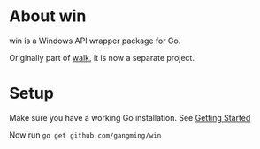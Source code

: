 About win
=========

win is a Windows API wrapper package for Go.

Originally part of [walk](https://github.com/gangming/walk), it is now a separate
project.

Setup
=====

Make sure you have a working Go installation.
See [Getting Started](http://golang.org/doc/install.html)

Now run `go get github.com/gangming/win`
